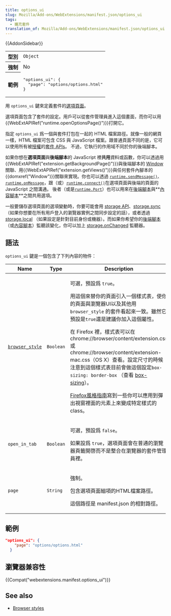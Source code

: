 ```yaml
---
title: options_ui
slug: Mozilla/Add-ons/WebExtensions/manifest.json/options_ui
tags:
  - 擴充套件
translation_of: Mozilla/Add-ons/WebExtensions/manifest.json/options_ui
---
```

{{AddonSidebar}}

<table class="fullwidth-table standard-table">
  <tbody>
    <tr>
      <th scope="row">型別</th>
      <td><code>Object</code></td>
    </tr>
    <tr>
      <th scope="row">強制</th>
      <td>No</td>
    </tr>
    <tr>
      <th scope="row">範例</th>
      <td>
        <pre class="brush: json">
"options_ui": {
  "page": "options/options.html"
}</pre
        >
      </td>
    </tr>
  </tbody>
</table>

用 `options_ui` 鍵來定義套件的[選項頁面](/en-US/docs/Mozilla/Add-ons/WebExtensions/Options_pages)。

選項頁面包含了套件的設定。用戶可以從套件管理員進入這個畫面，而你可以用{{WebExtAPIRef("runtime.openOptionsPage()")}}打開它。

指定 `options_ui` 爲一個與套件打包在一起的 HTML 檔案路徑。就像一般的網頁一樣，HTML 檔案可包含 CSS 與 JavaScript 檔案。跟普通頁面不同的是，它可以使用所有被[授權](/en-US/docs/Mozilla/Add-ons/WebExtensions/manifest.json/permissions)的[套件 APIs](/en-US/Add-ons/WebExtensions/API)。 不過，它執行的作用域不同於你的後端腳本。

如果你想在**選項頁面**與**後端腳本**的 JavaScript 裡**共用**資料或函數，你可以透過用{{WebExtAPIRef("extension.getBackgroundPage()")}}與後端腳本的 [Window](/en-US/docs/Web/API/Window) 關聯、用{{WebExtAPIRef("extension.getViews()")}}與任何套件內腳本的{{domxref("Window")}}關聯來實現。你也可以透過 [`runtime.sendMessage()`](/en-US/docs/Mozilla/Add-ons/WebExtensions/API/runtime/sendMessage)、 [`runtime.onMessage`](/en-US/docs/Mozilla/Add-ons/WebExtensions/API/runtime/onMessage)，跟（或）[`runtime.connect()`](/en-US/docs/Mozilla/Add-ons/WebExtensions/API/runtime/connect)在選項頁面與後端的頁面的 JavaScript 之間溝通。
後者（或是[`runtime.Port`](/en-US/docs/Mozilla/Add-ons/WebExtensions/API/runtime/Port)）也可以用來在[後端腳本](/en-US/Add-ons/WebExtensions/Background_scripts)與**[內容腳本](/en-US/Add-ons/WebExtensions/Content_scripts)**之間共用選項。

一般要儲存選項頁面的選項變動時，你要可能會用 [storage API](/en-US/Add-ons/WebExtensions/API/storage)、[storage.sync](/en-US/docs/Mozilla/Add-ons/WebExtensions/API/storage/sync)（如果你想要在所有用戶登入的瀏覽器實例之間同步設定的話），或者透過 [storage.local](/en-US/docs/Mozilla/Add-ons/WebExtensions/API/storage/local) （如果設定是針對目前身份或機器）。而如果你希望你的[後端腳本](/en-US/Add-ons/WebExtensions/Background_scripts)（或[內容腳本](/en-US/docs/)）監聽該變化，你可以加上 [storage.onChanged](/en-US/docs/Mozilla/Add-ons/WebExtensions/API/storage/onChanged) 監聽器。

## 語法

`options_ui` 鍵是一個包含了下列內容的物件：

<table class="fullwidth-table standard-table">
  <thead>
    <tr>
      <th scope="col">Name</th>
      <th scope="col">Type</th>
      <th scope="col">Description</th>
    </tr>
  </thead>
  <tbody>
    <tr>
      <td>
        <code
          ><a
            href="/en-US/docs/Mozilla/Add-ons/WebExtensions/user_interface/Browser_styles"
            >browser_style</a
          ></code
        >
      </td>
      <td><code>Boolean</code></td>
      <td>
        <p>可選，預設爲 <code>true</code>。</p>
        <p>
          用這個來替你的頁面引入一個樣式表，使你的頁面與瀏覽器UI以及其他用
          <code>browser_style</code>
          的套件看起來一致。雖然它預設是<code>true</code>還是建議你加入這個屬性。
        </p>
        <p>
          在 Firefox 裡，樣式表可以在 chrome://browser/content/extension.css 或
          chrome://browser/content/extension-mac.css（OS
          X）查看。設定尺寸的時候注意到這個樣式表目前會做這個設定<code
            >box-sizing: border-box</code
          >
          （查看 <a href="/docs/Web/CSS/box-sizing">box-sizing</a>）。
        </p>
        <p>
          <a href="https://firefoxux.github.io/StyleGuide/#/controls"
            >Firefox風格指南</a
          >寫到一些你可以應用到彈出視窗裡面的元素上來變成特定樣式的class。
        </p>
      </td>
    </tr>
    <tr>
      <td><code>open_in_tab</code></td>
      <td><code>Boolean</code></td>
      <td>
        <p>可選，預設爲 <code>false</code>。</p>
        <p>
          如果設爲
          <code>true</code
          >，選項頁面會在普通的瀏覽器頁籤開啓而不是整合在瀏覽器的套件管理員裡。
        </p>
      </td>
    </tr>
    <tr>
      <td><code>page</code></td>
      <td><code>String</code></td>
      <td>
        <p>強制。</p>
        <p>包含選項頁面細項的HTML檔案路徑。</p>
        <p>這個路徑是 manifest.json 的相對路徑。</p>
      </td>
    </tr>
  </tbody>
</table>

## 範例

```json
"options_ui": {
    "page": "options/options.html"
  }
```

## 瀏覽器兼容性

{{Compat("webextensions.manifest.options_ui")}}

## See also

- [Browser styles](/en-US/docs/Mozilla/Add-ons/WebExtensions/user_interface/Browser_styles)
